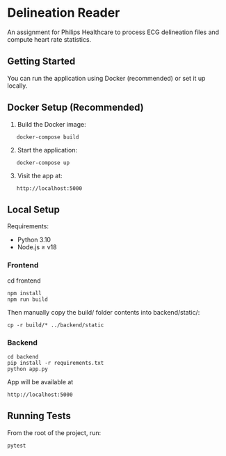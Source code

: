 # Delineation Reader

An assignment for Philips Healthcare to process ECG delineation files and compute heart rate statistics.

## Getting Started

You can run the application using Docker (recommended) or set it up locally.

## Docker Setup (Recommended)

1. Build the Docker image:
```
   docker-compose build
```

2. Start the application:
```
   docker-compose up
```

3. Visit the app at:
```
   http://localhost:5000
```

## Local Setup

Requirements:
- Python 3.10
- Node.js ≥ v18

### Frontend

cd frontend
```
npm install
npm run build
```

Then manually copy the build/ folder contents into backend/static/:
```
cp -r build/* ../backend/static
```

### Backend
```
cd backend
pip install -r requirements.txt
python app.py
```

App will be available at
```
http://localhost:5000
```

## Running Tests

From the root of the project, run:
```
pytest
```

